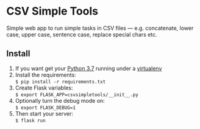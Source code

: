# CSV Simple Tools

Simple web app to run simple tasks in CSV files — e.g. concatenate, lower case, upper case, sentence case, replace special chars etc.

## Install

1. If you want get your [Python 3.7](http://www.python.org) running under a [virtualenv](https://pypi.python.org/pypi/virtualenv)
1. Install the requirements:<br>
   `$ pip install -r requirements.txt`
1. Create Flask variables:<br>
   `$ export FLASK_APP=csvsimpletools/__init__.py`<br>
1. Optionally turn the debug mode on:<br>
   `$ export FLASK_DEBUG=1`
1. Then start your server:<br>
   `$ flask run`